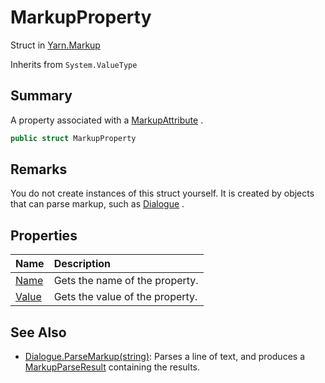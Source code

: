 # MarkupProperty

Struct in [Yarn.Markup](api/csharp/yarn.markup.md)

Inherits from `System.ValueType`

## Summary


A property associated with a  <a href="yarn.markup.markupattribute.md">MarkupAttribute</a> .


```csharp
public struct MarkupProperty
```

## Remarks


You do not create instances of this struct yourself. It is created
by objects that can parse markup, such as  <a href="yarn.dialogue.md">Dialogue</a> .


## Properties

|Name|Description|
|:---|:---|
|[Name](api/csharp/yarn.markup.markupproperty.name.md)|Gets the name of the property.|
|[Value](api/csharp/yarn.markup.markupproperty.value.md)|Gets the value of the property.|

## See Also

* [Dialogue.ParseMarkup\(string\)](api/csharp/yarn.dialogue.parsemarkup.md): Parses a line of text, and produces a  <a href="yarn.markup.markupparseresult.md">MarkupParseResult</a>  containing the results.

